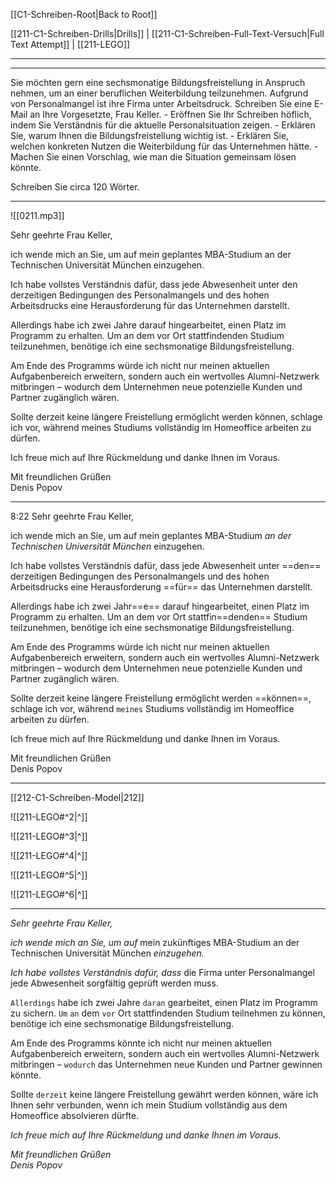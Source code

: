   [[C1-Schreiben-Root|Back to Root]]

  [[211-C1-Schreiben-Drills|Drills]] | [[211-C1-Schreiben-Full-Text-Versuch|Full Text Attempt]] | [[211-LEGO]] 


----
---

Sie möchten gern eine sechsmonatige Bildungsfreistellung in Anspruch nehmen, um an einer beruflichen Weiterbildung teilzunehmen. Aufgrund von Personalmangel ist ihre Firma unter Arbeitsdruck. Schreiben Sie eine E-Mail an Ihre Vorgesetzte, Frau Keller.
	- Eröffnen Sie Ihr Schreiben höflich, indem Sie Verständnis für die aktuelle Personalsituation zeigen.
	- Erklären Sie, warum Ihnen die Bildungsfreistellung wichtig ist.
	- Erklären Sie, welchen konkreten Nutzen die Weiterbildung für das Unternehmen hätte.
	- Machen Sie einen Vorschlag, wie man die Situation gemeinsam lösen könnte.

Schreiben Sie circa 120 Wörter.

---

![[0211.mp3]]


Sehr geehrte Frau Keller,

ich wende mich an Sie, um auf mein geplantes MBA-Studium an der Technischen Universität München einzugehen.

Ich habe vollstes Verständnis dafür, dass jede Abwesenheit unter den derzeitigen Bedingungen des Personalmangels und des hohen Arbeitsdrucks eine Herausforderung für das Unternehmen darstellt.

Allerdings habe ich zwei Jahre darauf hingearbeitet, einen Platz im Programm zu erhalten. Um an dem vor Ort stattfindenden Studium teilzunehmen, benötige ich eine sechsmonatige Bildungsfreistellung.

Am Ende des Programms würde ich nicht nur meinen aktuellen Aufgabenbereich erweitern, sondern auch ein wertvolles Alumni-Netzwerk mitbringen – wodurch dem Unternehmen neue potenzielle Kunden und Partner zugänglich wären.

Sollte derzeit keine längere Freistellung ermöglicht werden können, schlage ich vor, während meines Studiums vollständig im Homeoffice arbeiten zu dürfen.

Ich freue mich auf Ihre Rückmeldung und danke Ihnen im Voraus.

Mit freundlichen Grüßen  
Denis Popov

---

8:22
Sehr geehrte Frau Keller,

ich wende mich an Sie, um auf mein geplantes MBA-Studium *an der Technischen Universität München* einzugehen.

Ich habe vollstes Verständnis dafür, dass jede Abwesenheit unter ==den== derzeitigen Bedingungen des Personalmangels und des hohen Arbeitsdrucks eine Herausforderung ==für== das Unternehmen darstellt.

Allerdings habe ich zwei Jahr==e== darauf hingearbeitet, einen Platz im Programm zu erhalten. 
Um an dem vor Ort stattfin==denden== Studium teilzunehmen, benötige ich eine sechsmonatige Bildungsfreistellung.

Am Ende des Programms würde ich nicht nur meinen aktuellen Aufgabenbereich erweitern, sondern auch ein wertvolles Alumni-Netzwerk mitbringen – wodurch dem Unternehmen neue potenzielle Kunden und Partner zugänglich wären.

Sollte derzeit keine längere Freistellung ermöglicht werden ==können==, schlage ich vor, während `meines` Studiums vollständig im Homeoffice arbeiten zu dürfen.

Ich freue mich auf Ihre Rückmeldung und danke Ihnen im Voraus.

Mit freundlichen Grüßen  
Denis Popov


----


[[212-C1-Schreiben-Model|212]]


![[211-LEGO#^2|^]]

![[211-LEGO#^3|^]]

![[211-LEGO#^4|^]]

![[211-LEGO#^5|^]]

![[211-LEGO#^6|^]]



---



*Sehr geehrte Frau Keller,*

*ich wende mich an Sie, um auf* mein zukünftiges MBA-Studium an der Technischen Universität München *einzugehen.*

*Ich habe vollstes Verständnis dafür, dass* die Firma unter Personalmangel jede Abwesenheit sorgfältig geprüft werden muss.

`Allerdings` habe ich zwei Jahre `daran` gearbeitet, einen Platz im Programm zu sichern. `Um` `an` dem `vor` Ort stattfindenden Studium teilnehmen zu können, benötige ich eine sechsmonatige Bildungsfreistellung.

Am Ende des Programms könnte ich nicht nur meinen aktuellen Aufgabenbereich erweitern, sondern auch ein wertvolles Alumni-Netzwerk mitbringen – `wodurch` das Unternehmen neue Kunden und Partner gewinnen könnte.

Sollte `derzeit` keine längere Freistellung gewährt werden können, wäre ich Ihnen sehr verbunden, wenn ich mein Studium vollständig aus dem Homeoffice absolvieren dürfte.

*Ich freue mich auf Ihre Rückmeldung und danke Ihnen im Voraus.*

*Mit freundlichen Grüßen*  
*Denis Popov*


